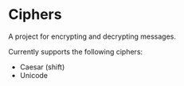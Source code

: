 # Ciphers
A project for encrypting and decrypting messages.

Currently supports the following ciphers:
  - Caesar (shift)
  - Unicode
